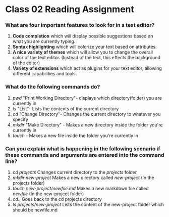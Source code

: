 # Class 02 Reading Assignment

### What are four important features to look for in a text editor?

1. **Code completion** which will display possible suggestions based on what you are currently typing.
2. **Syntax highlighting** which will colorize your text based on attributes.
3. **A nice variety of themes** which will allow you to change the overall color of the text editor. (Instead of the text, this effects the background of the editor)
4. **Variety of extensions** which act as plugins for your text editor, allowing different capabilities and tools.

### What do the following commands do?

1. _pwd_ "Print Working Directory"- displays which directory(folder) you are currently in
2. _ls_ "List"- Lists the contents of the current directory
3. _cd_ "Change Directory"- Changes the current directory to whatever you specify
4. _mkdir_ "Make Directory" - Makes a new directory inside the folder you're currently in
5. _touch_ - Makes a new file inside the folder you're currently in

### Can you explain what is happening in the following scenario if these commands and arguments are entered into the command line?

1. _cd projects_ Changes current directory to the _projects_ folder
2. _mkdir new-project_ Makes a new directory called _new-project_ (In the projects folder)
3. _touch new-project/newfile.md_ Makes a new markdown file called _newfile_ (In the new-project folder)
4. _cd.._ Goes back to the cd projects directory
5. _ls projects/new-project_ Lists the content of the new-project folder which should be newfile.md
